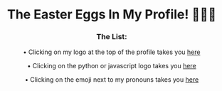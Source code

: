<h1 align="center" style="border-bottom: none">
    The Easter Eggs In My Profile! 🥚🐣🐇
</h1>
<h3 align="center" style="border-bottom: none">
    The List:
</h3>
<p align="center" style="border-bottom: none">
   •  Clicking on my logo at the top of the profile takes you <a href="https://github.com/dopevog/dopevog/blob/main/files/face.md">here</a>
</p>
<p align="center" style="border-bottom: none">
   •  Clicking on the python or javascript logo takes you <a href="https://github.com/dopevog/dopevog/blob/main/files/favlang.md">here</a>
</p>
<p align="center" style="border-bottom: none">
   •  Clicking on the emoji next to my pronouns takes you <a href="https://github.com/dopevog/dopevog/blob/main/files/cheecky.md">here</a>
</p>
